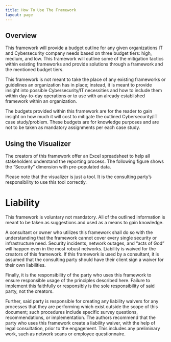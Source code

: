 ```yaml
---
title: How To Use The Framework
layout: page
---
```


## Overview

This framework will provide a budget outline for any given organizations
IT and Cybersecurity company needs based on three budget tiers: high,
medium, and low. This framework will outline some of the mitigation
tactics within existing frameworks and provide solutions through a
framework and the mentioned budget tiers.

This framework is not meant to take the place of any existing frameworks
or guidelines an organization has in place; instead, it is meant to
provide insight into possible Cybersecurity/IT necessities and how to
include them within day-to-day operations or to use with an already
established framework within an organization.

The budgets provided within this framework are for the reader to gain
insight on how much it will cost to mitigate the outlined
Cybersecurity/IT case study/problem. These budgets are for knowledge
purposes and are not to be taken as mandatory assignments per each case
study.

## Using the Visualizer

The creators of this framework offer an Excel spreadsheet to help all
stakeholders understand the reporting process. The following figure
shows the “Security” dimension with pre-populated data.

Please note that the visualizer is just a tool. It is the consulting
party’s responsibility to use this tool correctly.

# **Liability**

This framework is voluntary not mandatory. All of the outlined
information is meant to be taken as suggestions and used as a means to
gain knowledge.

A consultant or owner who utilizes this framework shall do so with the
understanding that the framework cannot cover every single security or
infrastructure need. Security incidents, network outages, and “acts of
God” will happen even in the most robust networks. Liability is waived
for the creators of this framework. If this framework is used by a
consultant, it is assumed that the consulting party should have their
client sign a waiver for their own liabilities.

Finally, it is the responsibility of the party who uses this framework
to ensure responsible usage of the principles described here. Failure to
implement this faithfully or responsibly is the sole responsibility of
said party, not the creators.

Further, said party is responsible for creating any liability waivers
for any processes that they are performing which exist outside the scope
of this document; such procedures include specific survey questions,
recommendations, or implementation. The authors recommend that the party
who uses this framework create a liability waiver, with the help of
legal consultation, prior to the engagement. This includes any
preliminary work, such as network scans or employee questionnaire.
